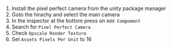 1. Install the pixel perfect camera from the unity package manager
1. Goto the hirachy and select the main camera
1. In the inspector at the bottom press on `Add Compoment`
1. Search for `Pixel Perfect Camera`
1. Check `Upscale Render Texture`
1. Set `Assets Pixels Per Unit` to 16